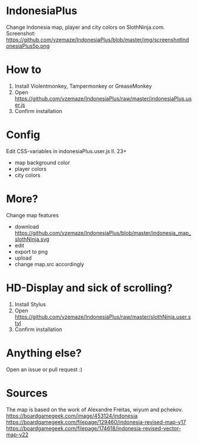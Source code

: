 # IndonesiaPlus
Change Indonesia map, player and city colors on SlothNinja.com. Screenshot: https://github.com/yzemaze/IndonesiaPlus/blob/master/img/screenshotIndonesiaPlus5p.png

# How to
1. Install Violentmonkey, Tampermonkey or GreaseMonkey
2. Open https://github.com/yzemaze/IndonesiaPlus/raw/master/indonesiaPlus.user.js
3. Confirm installation

# Config
Edit CSS-variables in indonesiaPlus.user.js ll. 23+
- map background color
- player colors
- city colors

# More?
Change map features
- download https://github.com/yzemaze/IndonesiaPlus/blob/master/indonesia_map_slothNinja.svg
- edit
- export to png
- upload
- change map.src accordingly

# HD-Display and sick of scrolling?
1. Install Stylus
2. Open https://github.com/yzemaze/IndonesiaPlus/raw/master/slothNinja.user.styl
3. Confirm installation

# Anything else?
Open an issue or pull request :)

# Sources
The map is based on the work of Alexandre Freitas, wiyum and pchekov.
https://boardgamegeek.com/image/453124/indonesia
https://boardgamegeek.com/filepage/129460/indonesia-revised-map-v17
https://boardgamegeek.com/filepage/174618/indonesia-revised-vector-map-v22
